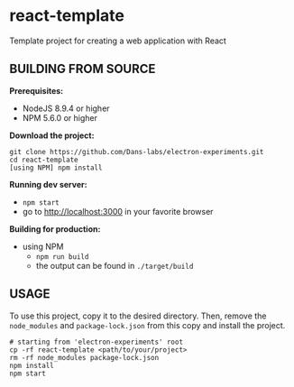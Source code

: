 react-template
==============

Template project for creating a web application with React


BUILDING FROM SOURCE
--------------------

**Prerequisites:**

* NodeJS 8.9.4 or higher
* NPM 5.6.0 or higher

**Download the project:**

    git clone https://github.com/Dans-labs/electron-experiments.git
    cd react-template
    [using NPM] npm install

**Running dev server:**

* `npm start`
* go to [http://localhost:3000] in your favorite browser

**Building for production:**

* using NPM
    * `npm run build`
    * the output can be found in `./target/build`

[http://localhost:3000]: http://localhost:3000


USAGE
-----

To use this project, copy it to the desired directory. Then, remove the `node_modules` and `package-lock.json` from this
copy and install the project.

    # starting from 'electron-experiments' root
    cp -rf react-template <path/to/your/project>
    rm -rf node_modules package-lock.json
    npm install
    npm start
